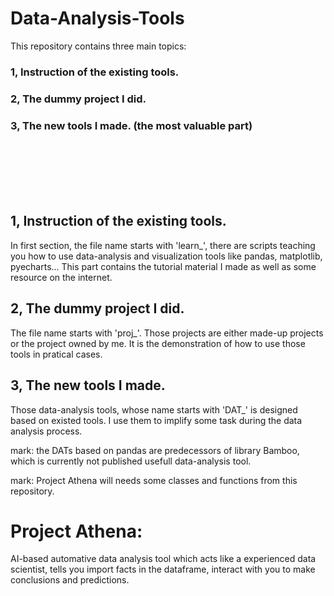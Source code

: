 # Data-Analysis-Tools

This repository contains three main topics:

### 1, Instruction of the existing tools. 

### 2, The dummy project I did.

### 3, The new tools I made. (the most valuable part)

<br/>
<br/>
<br/>
<br/>
<br/>


## 1, Instruction of the existing tools.
In first section, the file name starts with 'learn_', there are scripts teaching you how to use data-analysis and visualization tools like pandas, matplotlib, pyecharts...  This part contains the tutorial material I made as well as some resource on the internet.

## 2, The dummy project I did.
The file name starts with 'proj_'. Those projects are either made-up projects or the project owned by me. It is the demonstration of how to use those tools in pratical cases.

## 3, The new tools I made.
Those data-analysis tools, whose name starts with 'DAT_' is designed based on existed tools. I use them to implify some task during the data analysis process.

mark: the DATs based on pandas are predecessors of library Bamboo, which is currently not published usefull data-analysis tool.

mark: Project Athena will needs some classes and functions from this repository.






# Project Athena: 
AI-based automative data analysis tool which acts like a experienced data scientist, tells you import facts in the dataframe, interact with you to make conclusions and predictions.





